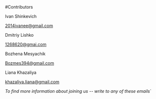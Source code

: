 #Contributors

Ivan Shinkevich

2014ivanee@gmail.com

Dmitriy Lishko

1268620@gmai.com

Bozhena Mesyachik

Bozmes394@gmail.com

Liana Khazaliya

khazaliya.liana@gmail.com

_To find more information about joining us -- write to any of these emails_`
